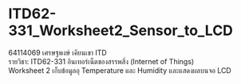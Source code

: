 # ITD62-331_Worksheet2_Sensor_to_LCD

64114069 เศรษฐพงษ์ เคียนเขา ITD<br>
รายวิชา: ITD62-331	อินเทอร์เน็ตของสรรพสิ่ง (Internet of Things)<br>
Worksheet 2 เก็บข้อมูลอุ Temperature และ Humidity และแสดงผลบนจอ LCD
